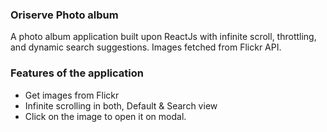 ### Oriserve Photo album
A photo album application built upon ReactJs with infinite scroll, throttling, and dynamic search suggestions. Images fetched from Flickr API.

### Features of the application
- Get images from Flickr
- Infinite scrolling in both, Default & Search view
- Click on the image to open it on modal.
